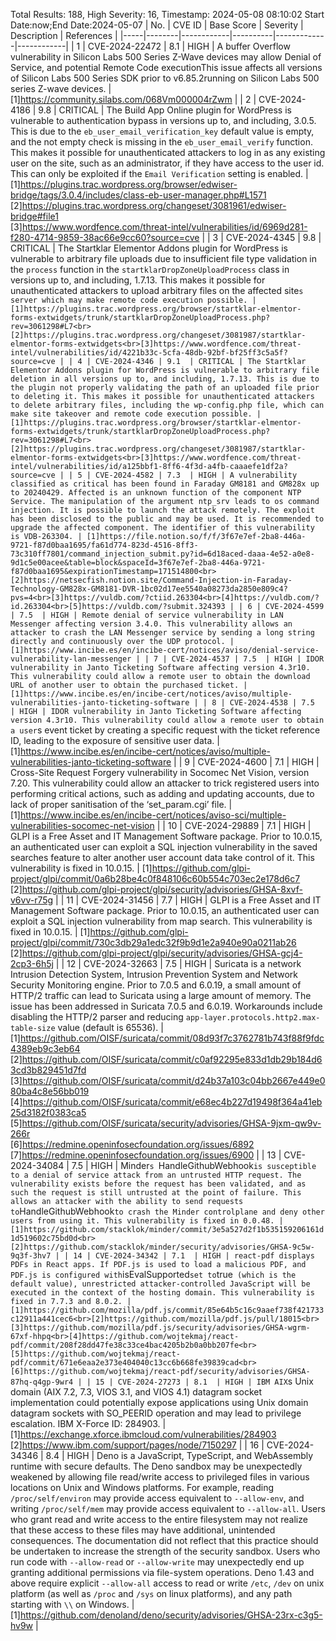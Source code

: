 Total Results: 188, High Severity: 16, Timestamp: 2024-05-08 08:10:02
Start Date:now;End Date:2024-05-07
| No. | CVE ID | Base Score | Severity | Description | References |
|-----|--------|------------|----------|-------------|------------|
| 1 | CVE-2024-22472 | 8.1  | HIGH | A buffer Overflow vulnerability in Silicon Labs 500 Series Z-Wave devices may allow Denial of Service, and potential Remote Code executionThis issue affects all versions of Silicon Labs 500 Series SDK prior to v6.85.2running on Silicon Labs 500 series Z-wave devices. | [1]https://community.silabs.com/068Vm000004rZwm |
| 2 | CVE-2024-4186 | 9.8  | CRITICAL | The Build App Online plugin for WordPress is vulnerable to authentication bypass in versions up to, and including, 3.0.5. This is due to the `eb_user_email_verification_key` default value is empty, and the not empty check is missing in the `eb_user_email_verify` function. This makes it possible for unauthenticated attackers to log in as any existing user on the site, such as an administrator, if they have access to the user id. This can only be exploited if the `Email Verification` setting is enabled. | [1]https://plugins.trac.wordpress.org/browser/edwiser-bridge/tags/3.0.4/includes/class-eb-user-manager.php#L1571<br>[2]https://plugins.trac.wordpress.org/changeset/3081961/edwiser-bridge#file1<br>[3]https://www.wordfence.com/threat-intel/vulnerabilities/id/6969d281-f280-4714-9859-38ac66e9cc60?source=cve |
| 3 | CVE-2024-4345 | 9.8  | CRITICAL | The Startklar Elementor Addons plugin for WordPress is vulnerable to arbitrary file uploads due to insufficient file type validation in the `process` function in the `startklarDropZoneUploadProcess` class in versions up to, and including, 1.7.13. This makes it possible for unauthenticated attackers to upload arbitrary files on the affected site`s server which may make remote code execution possible. | [1]https://plugins.trac.wordpress.org/browser/startklar-elmentor-forms-extwidgets/trunk/startklarDropZoneUploadProcess.php?rev=3061298#L7<br>[2]https://plugins.trac.wordpress.org/changeset/3081987/startklar-elmentor-forms-extwidgets<br>[3]https://www.wordfence.com/threat-intel/vulnerabilities/id/4221b33c-5cfa-48db-92bf-bf25ff3c5a5f?source=cve |
| 4 | CVE-2024-4346 | 9.1  | CRITICAL | The Startklar Elementor Addons plugin for WordPress is vulnerable to arbitrary file deletion in all versions up to, and including, 1.7.13. This is due to the plugin not properly validating the path of an uploaded file prior to deleting it. This makes it possible for unauthenticated attackers to delete arbitrary files, including the wp-config.php file, which can make site takeover and remote code execution possible. | [1]https://plugins.trac.wordpress.org/browser/startklar-elmentor-forms-extwidgets/trunk/startklarDropZoneUploadProcess.php?rev=3061298#L7<br>[2]https://plugins.trac.wordpress.org/changeset/3081987/startklar-elmentor-forms-extwidgets<br>[3]https://www.wordfence.com/threat-intel/vulnerabilities/id/a125bbf1-8ff6-4f3d-a4fb-caaaefe1df2a?source=cve |
| 5 | CVE-2024-4582 | 7.3  | HIGH | A vulnerability classified as critical has been found in Faraday GM8181 and GM828x up to 20240429. Affected is an unknown function of the component NTP Service. The manipulation of the argument ntp_srv leads to os command injection. It is possible to launch the attack remotely. The exploit has been disclosed to the public and may be used. It is recommended to upgrade the affected component. The identifier of this vulnerability is VDB-263304. | [1]https://file.notion.so/f/f/3f67e7ef-2ba8-446a-9721-f87d0baa1695/fa61d774-823d-4516-8ff3-73c310ff7801/command_injection_submit.py?id=6d18aced-daaa-4e52-a0e8-9d1c5e00acee&table=block&spaceId=3f67e7ef-2ba8-446a-9721-f87d0baa1695&expirationTimestamp=171514800<br>[2]https://netsecfish.notion.site/Command-Injection-in-Faraday-Technology-GM828x-GM8181-DVR-1bc02d17ee5540a08273da2850e809c4?pvs=4<br>[3]https://vuldb.com/?ctiid.263304<br>[4]https://vuldb.com/?id.263304<br>[5]https://vuldb.com/?submit.324393 |
| 6 | CVE-2024-4599 | 7.5  | HIGH | Remote denial of service vulnerability in LAN Messenger affecting version 3.4.0. This vulnerability allows an attacker to crash the LAN Messenger service by sending a long string directly and continuously over the UDP protocol. | [1]https://www.incibe.es/en/incibe-cert/notices/aviso/denial-service-vulnerability-lan-messenger |
| 7 | CVE-2024-4537 | 7.5  | HIGH | IDOR vulnerability in Janto Ticketing Software affecting version 4.3r10. This vulnerability could allow a remote user to obtain the download URL of another user to obtain the purchased ticket. | [1]https://www.incibe.es/en/incibe-cert/notices/aviso/multiple-vulnerabilities-janto-ticketing-software |
| 8 | CVE-2024-4538 | 7.5  | HIGH | IDOR vulnerability in Janto Ticketing Software affecting version 4.3r10. This vulnerability could allow a remote user to obtain a user`s event ticket by creating a specific request with the ticket reference ID, leading to the exposure of sensitive user data. | [1]https://www.incibe.es/en/incibe-cert/notices/aviso/multiple-vulnerabilities-janto-ticketing-software |
| 9 | CVE-2024-4600 | 7.1  | HIGH | Cross-Site Request Forgery vulnerability in Socomec Net Vision, version 7.20. This vulnerability could allow an attacker to trick registered users into performing critical actions, such as adding and updating accounts, due to lack of proper sanitisation of the ‘set_param.cgi’ file. | [1]https://www.incibe.es/en/incibe-cert/notices/aviso-sci/multiple-vulnerabilities-socomec-net-vision |
| 10 | CVE-2024-29889 | 7.1  | HIGH | GLPI is a Free Asset and IT Management Software package. Prior to 10.0.15, an authenticated user can exploit a SQL injection vulnerability in the saved searches feature to alter another user account data take control of it. This vulnerability is fixed in 10.0.15. | [1]https://github.com/glpi-project/glpi/commit/0a6b28be4c0f848106c60b554c703ec2e178d6c7<br>[2]https://github.com/glpi-project/glpi/security/advisories/GHSA-8xvf-v6vv-r75g |
| 11 | CVE-2024-31456 | 7.7  | HIGH | GLPI is a Free Asset and IT Management Software package. Prior to 10.0.15, an authenticated user can exploit a SQL injection vulnerability from map search. This vulnerability is fixed in 10.0.15. | [1]https://github.com/glpi-project/glpi/commit/730c3db29a1edc32f9b9d1e2a940e90a0211ab26<br>[2]https://github.com/glpi-project/glpi/security/advisories/GHSA-gcj4-2cp3-6h5j |
| 12 | CVE-2024-32663 | 7.5  | HIGH | Suricata is a network Intrusion Detection System, Intrusion Prevention System and Network Security Monitoring engine. Prior to 7.0.5 and 6.0.19, a small amount of HTTP/2 traffic can lead to Suricata using a large amount of memory. The issue has been addressed in Suricata 7.0.5 and 6.0.19. Workarounds include disabling the HTTP/2 parser and reducing `app-layer.protocols.http2.max-table-size` value (default is 65536). | [1]https://github.com/OISF/suricata/commit/08d93f7c3762781b743f88f9fdc4389eb9c3eb64<br>[2]https://github.com/OISF/suricata/commit/c0af92295e833d1db29b184d63cd3b829451d7fd<br>[3]https://github.com/OISF/suricata/commit/d24b37a103c04bb2667e449e080ba4c8e56bb019<br>[4]https://github.com/OISF/suricata/commit/e68ec4b227d19498f364a41eb25d3182f0383ca5<br>[5]https://github.com/OISF/suricata/security/advisories/GHSA-9jxm-qw9v-266r<br>[6]https://redmine.openinfosecfoundation.org/issues/6892<br>[7]https://redmine.openinfosecfoundation.org/issues/6900 |
| 13 | CVE-2024-34084 | 7.5  | HIGH | Minder`s `HandleGithubWebhook` is susceptible to a denial of service attack from an untrusted HTTP request. The vulnerability exists before the request has been validated, and as such the request is still untrusted at the point of failure. This allows an attacker with the ability to send requests to `HandleGithubWebhook` to crash the Minder controlplane and deny other users from using it. This vulnerability is fixed in 0.0.48. | [1]https://github.com/stacklok/minder/commit/3e5a527d2f1b535159206161d1d519602c75bd0d<br>[2]https://github.com/stacklok/minder/security/advisories/GHSA-9c5w-9q3f-3hv7 |
| 14 | CVE-2024-34342 | 7.1  | HIGH | react-pdf displays PDFs in React apps. If PDF.js is used to load a malicious PDF, and PDF.js is configured with `isEvalSupported` set to `true` (which is the default value), unrestricted attacker-controlled JavaScript will be executed in the context of the hosting domain. This vulnerability is fixed in 7.7.3 and 8.0.2. | [1]https://github.com/mozilla/pdf.js/commit/85e64b5c16c9aaef738f421733c12911a441cec6<br>[2]https://github.com/mozilla/pdf.js/pull/18015<br>[3]https://github.com/mozilla/pdf.js/security/advisories/GHSA-wgrm-67xf-hhpq<br>[4]https://github.com/wojtekmaj/react-pdf/commit/208f28dd47fe38c33ce4bac4205b2b0a0bb207fe<br>[5]https://github.com/wojtekmaj/react-pdf/commit/671e6eaa2e373e404040c13cc6b668fe39839cad<br>[6]https://github.com/wojtekmaj/react-pdf/security/advisories/GHSA-87hq-q4gp-9wr4 |
| 15 | CVE-2024-27273 | 8.1  | HIGH | IBM AIX`s Unix domain (AIX 7.2, 7.3, VIOS 3.1, and VIOS 4.1) datagram socket implementation could potentially expose applications using Unix domain datagram sockets with SO_PEERID operation and may lead to privilege escalation.  IBM X-Force ID:  284903. | [1]https://exchange.xforce.ibmcloud.com/vulnerabilities/284903<br>[2]https://www.ibm.com/support/pages/node/7150297 |
| 16 | CVE-2024-34346 | 8.4  | HIGH | Deno is a JavaScript, TypeScript, and WebAssembly runtime with secure defaults. The Deno sandbox may be unexpectedly weakened by allowing file read/write access to privileged files in various locations on Unix and Windows platforms. For example, reading `/proc/self/environ` may provide access equivalent to `--allow-env`, and writing `/proc/self/mem` may provide access equivalent to `--allow-all`. Users who grant read and write access to the entire filesystem may not realize that these access to these files may have additional, unintended consequences. The documentation did not reflect that this practice should be undertaken to increase the strength of the security sandbox. Users who run code with `--allow-read` or `--allow-write` may unexpectedly end up granting additional permissions via file-system operations. Deno 1.43 and above require explicit `--allow-all` access to read or write `/etc`, `/dev` on unix platform (as well as `/proc` and `/sys` on linux platforms), and any path starting with `\\` on Windows. | [1]https://github.com/denoland/deno/security/advisories/GHSA-23rx-c3g5-hv9w |
